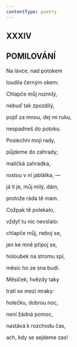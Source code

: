 ```yaml
---
contentType: poetry
---
```


<section>

## XXXIV  

## POMILOVÁNÍ

Na lávce, nad potokem  

loudila černým okem:

Chlapče můj rozmilý,

nebuď tak zpozdilý,

pojď za mnou, dej mi ruku,

nespadneš do potoku.

</section>

<section>

Poslechni mojí rady,

půjdeme do zahrady;

maličká zahrádka,

rostou v ní jablátka, —

já ti je, můj milý, dám,

protože ráda tě mám.

</section>

<section>

Cožpak tě polekalo,

vždyť tu nic nevolalo:

chlapče můj, neboj se,

jen ke mně připoj se,

holoubek na stromu spí,

měsíc ho ze sna budí.

</section>

<section>

Měsíček, hvězdy taky

tratí se mezi mraky:

holečku, dobrou noc,

není žádná pomoc,

nastává k rozchodu čas,

ach, kdy se sejdeme zas!

</section>
